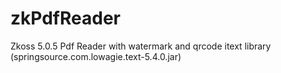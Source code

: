 # zkPdfReader
Zkoss 5.0.5 Pdf Reader with watermark and qrcode
itext library (springsource.com.lowagie.text-5.4.0.jar)

